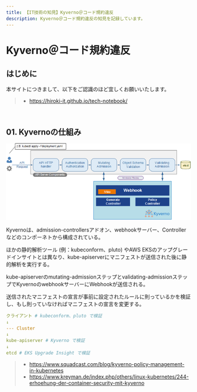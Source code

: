 ```yaml
---
title: 【IT技術の知見】Kyverno＠コード規約違反
description: Kyverno＠コード規約違反の知見を記録しています。
---
```


# Kyverno＠コード規約違反

## はじめに

本サイトにつきまして、以下をご認識のほど宜しくお願いいたします。

> - https://hiroki-it.github.io/tech-notebook/

<br>

## 01. Kyvernoの仕組み

![kyverno_architecture](https://raw.githubusercontent.com/hiroki-it/tech-notebook-images/master/images/kyverno_architecture.png)

Kyvernoは、admission-controllersアドオン、webhookサーバー、Controllerなどのコンポーネトから構成されている。

ほかの静的解析ツール (例：kubeconform、pluto) やAWS EKSのアップグレードインサイトとは異なり、kube-apiserverにマニフェストが送信された後に静的解析を実行する。

kube-apiserverのmutating-admissionステップとvalidating-admissionステップでKyvernoのwebhookサーバーにWebhookが送信される。

送信されたマニフェストの宣言が事前に設定されたルールに則っているかを検証し、もし則っていなければマニフェストの宣言を変更する。

```yaml
クライアント # kubeconform、pluto で検証
↓
--- Cluster
↓
kube-apiserver # Kyverno で検証
↓
etcd # EKS Upgrade Insight で検証
```

> - https://www.squadcast.com/blog/kyverno-policy-management-in-kubernetes
> - https://www.kreyman.de/index.php/others/linux-kubernetes/244-erhoehung-der-container-security-mit-kyverno

<br>
